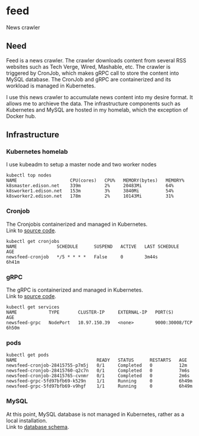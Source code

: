 # feed
News crawler

## Need

Feed is a news crawler.  The crawler downloads content from several RSS websites such as Tech Verge, Wired, Mashable, etc.  The crawler is triggered by CronJob, which makes gRPC call to store the content into MySQL database.  The CronJob and gRPC are containerized and its workload is managed in Kubernetes.  

I use this news crawler to accumulate news content into my desire format.  It allows me to archieve the data.  The infrastructure components such as Kubernetes and MySQL are hosted in my homelab, which the exception of Docker hub.

## Infrastructure

### Kubernetes homelab

I use kubeadm to setup a master node and two worker nodes

```
kubectl top nodes
NAME                    CPU(cores)   CPU%   MEMORY(bytes)   MEMORY%
k8smaster.edison.net    339m         2%     20483Mi         64%
k8sworker1.edison.net   153m         3%     3840Mi          54%
k8sworker2.edison.net   178m         2%     10143Mi         31%
```

### Cronjob

The Cronjobis containerized and managed in Kubernetes.   
Link to [source code](https://github.com/elumbantoruan/feed/tree/main/cmd/cronjob).

```
kubectl get cronjobs
NAME               SCHEDULE      SUSPEND   ACTIVE   LAST SCHEDULE   AGE
newsfeed-cronjob   */5 * * * *   False     0        3m44s           6h41m
```

### gRPC

The gRPC is containerized and managed in Kubernetes.  
Link to [source code](https://github.com/elumbantoruan/feed/tree/main/cmd/grpc/server).
```
kubectl get services
NAME            TYPE       CLUSTER-IP     EXTERNAL-IP   PORT(S)          AGE
newsfeed-grpc   NodePort   10.97.150.39   <none>        9000:30008/TCP   6h50m
```

### pods
```
kubectl get pods
NAME                              READY   STATUS      RESTARTS   AGE
newsfeed-cronjob-28415755-p7m5j   0/1     Completed   0          12m
newsfeed-cronjob-28415760-q2c7n   0/1     Completed   0          7m6s
newsfeed-cronjob-28415765-cvnmr   0/1     Completed   0          2m6s
newsfeed-grpc-5fd97bfb69-k529n    1/1     Running     0          6h49m
newsfeed-grpc-5fd97bfb69-v9hgf    1/1     Running     0          6h49m
```

### MySQL

At this point, MySQL database is not managed in Kubernetes, rather as a local installation.  
Link to [database schema](https://github.com/elumbantoruan/feed/tree/main/pkg/storage/db-script).